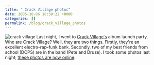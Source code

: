 ```yaml
---
title: " Crack Village photos"
date: 2005-10-06 18:59:22 +0000
categories: []
permalink: /blog/crack_village_photos
---
```

![crack village](http://www.xlk.org.uk/gallery/d/6115-2/DSC_0049.jpg)
Last night, I went to [Crack Village's](http://www.crackvillage.com)
album launch party. Who are Crack Village? Well, they are two things.
Firstly, they're an excellent electro-rap-funk bank. Secondly, two of my
best friends from school (DCPS) are in the band (Pete and Druze). I took
some photos last night; [these photos are now
online](http://www.xlk.org.uk/gallery/v/Jacks_photos/gigs/crackvillage_medicinebar/).

